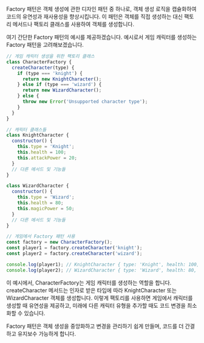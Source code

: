Factory 패턴은 객체 생성에 관한 디자인 패턴 중 하나로, 객체 생성 로직을 캡슐화하여 코드의 유연성과 재사용성을 향상시킵니다. 이 패턴은 객체를 직접 생성하는 대신 팩토리 메서드나 팩토리 클래스를 사용하여 객체를 생성합니다.

여기 간단한 Factory 패턴의 예시를 제공하겠습니다. 예시로서 게임 캐릭터를 생성하는 Factory 패턴을 고려해보겠습니다.

```javascript
// 게임 캐릭터 생성을 위한 팩토리 클래스
class CharacterFactory {
  createCharacter(type) {
    if (type === 'knight') {
      return new KnightCharacter();
    } else if (type === 'wizard') {
      return new WizardCharacter();
    } else {
      throw new Error('Unsupported character type');
    }
  }
}

// 캐릭터 클래스들
class KnightCharacter {
  constructor() {
    this.type = 'Knight';
    this.health = 100;
    this.attackPower = 20;
  }
  // 다른 메서드 및 기능들
}

class WizardCharacter {
  constructor() {
    this.type = 'Wizard';
    this.health = 80;
    this.magicPower = 50;
  }
  // 다른 메서드 및 기능들
}

// 게임에서 Factory 패턴 사용
const factory = new CharacterFactory();
const player1 = factory.createCharacter('knight');
const player2 = factory.createCharacter('wizard');

console.log(player1); // KnightCharacter { type: 'Knight', health: 100, attackPower: 20 }
console.log(player2); // WizardCharacter { type: 'Wizard', health: 80, magicPower: 50 }
```

이 예시에서, CharacterFactory는 게임 캐릭터를 생성하는 역할을 합니다. createCharacter 메서드는 인자로 받은 타입에 따라 KnightCharacter 또는 WizardCharacter 객체를 생성합니다. 이렇게 팩토리를 사용하면 게임에서 캐릭터를 생성할 때 유연성을 제공하고, 미래에 다른 캐릭터 유형을 추가할 때도 코드 변경을 최소화할 수 있습니다.

Factory 패턴은 객체 생성을 중앙화하고 변경을 관리하기 쉽게 만들며, 코드를 더 간결하고 유지보수 가능하게 합니다.